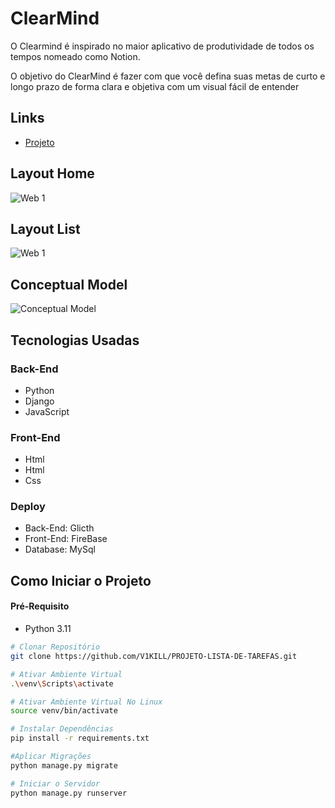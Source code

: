 
# ClearMind

O Clearmind é inspirado no maior aplicativo de produtividade de todos os tempos nomeado como Notion.

O objetivo do ClearMind é fazer com que você defina suas metas de curto e longo prazo de forma clara e objetiva com um visual fácil de entender

## Links

- [Projeto]()

## Layout Home

![Web 1](../PROJETO-LISTA-DE-TAREFAS/assets/layoutwebhome.png)

## Layout List

![Web 1](../PROJETO-LISTA-DE-TAREFAS/assets/layoutlistdark.png)

## Conceptual Model

![Conceptual Model](link_image_conceptual_model)

## Tecnologias Usadas

### Back-End
- Python
- Django
- JavaScript

### Front-End
- Html
- Html
- Css

### Deploy
- Back-End: Glicth
- Front-End: FireBase
- Database: MySql
## Como Iniciar o Projeto

#### Pré-Requisito
- Python 3.11

```bash
# Clonar Repositório
git clone https://github.com/V1KILL/PROJETO-LISTA-DE-TAREFAS.git

# Ativar Ambiente Virtual 
.\venv\Scripts\activate

# Ativar Ambiente Virtual No Linux
source venv/bin/activate

# Instalar Dependências
pip install -r requirements.txt

#Aplicar Migrações
python manage.py migrate

# Iniciar o Servidor
python manage.py runserver
